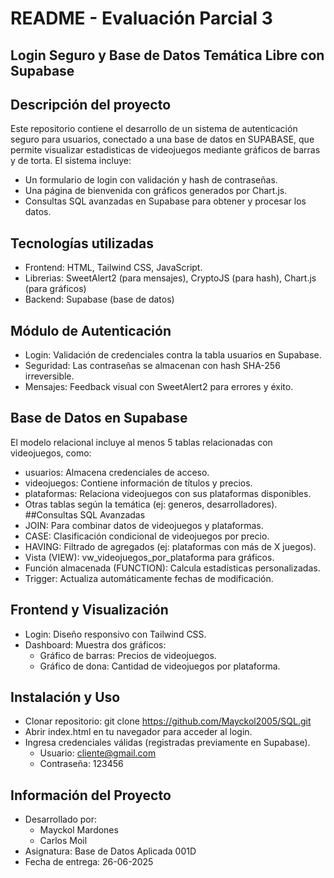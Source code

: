 # README - Evaluación Parcial 3
## Login Seguro y Base de Datos Temática Libre con Supabase
## Descripción del proyecto
Este repositorio contiene el desarrollo de un sistema de autenticación seguro para usuarios, conectado a una base de datos en SUPABASE, que permite visualizar estadisticas de videojuegos mediante gráficos de barras y de torta.
El sistema incluye:
- Un formulario de login con validación y hash de contraseñas.
- Una página de bienvenida con gráficos generados por Chart.js.
- Consultas SQL avanzadas en Supabase para obtener y procesar los datos.
## Tecnologías utilizadas
- Frontend: HTML, Tailwind CSS, JavaScript.
- Librerias: SweetAlert2 (para mensajes), CryptoJS (para hash), Chart.js (para gráficos)
- Backend: Supabase (base de datos)
## Módulo de Autenticación
- Login: Validación de credenciales contra la tabla usuarios en Supabase.
- Seguridad: Las contraseñas se almacenan con hash SHA-256 irreversible.
- Mensajes: Feedback visual con SweetAlert2 para errores y éxito.
## Base de Datos en Supabase
El modelo relacional incluye al menos 5 tablas relacionadas con videojuegos, como:
- usuarios: Almacena credenciales de acceso.
- videojuegos: Contiene información de títulos y precios.
- plataformas: Relaciona videojuegos con sus plataformas disponibles.
- Otras tablas según la temática (ej: generos, desarrolladores).
##Consultas SQL Avanzadas
- JOIN: Para combinar datos de videojuegos y plataformas.
- CASE: Clasificación condicional de videojuegos por precio.
- HAVING: Filtrado de agregados (ej: plataformas con más de X juegos).
- Vista (VIEW): vw_videojuegos_por_plataforma para gráficos.
- Función almacenada (FUNCTION): Calcula estadísticas personalizadas.
- Trigger: Actualiza automáticamente fechas de modificación.
## Frontend y Visualización
- Login: Diseño responsivo con Tailwind CSS.
- Dashboard: Muestra dos gráficos:
  - Gráfico de barras: Precios de videojuegos.
  - Gráfico de dona: Cantidad de videojuegos por plataforma.
## Instalación y Uso
- Clonar repositorio: git clone https://github.com/Mayckol2005/SQL.git
- Abrir index.html en tu navegador para acceder al login.
- Ingresa credenciales válidas (registradas previamente en Supabase).
  - Usuario: cliente@gmail.com 
  - Contraseña: 123456
## Información del Proyecto
- Desarrollado por:
  - Mayckol Mardones
  - Carlos Moil
- Asignatura: Base de Datos Aplicada 001D
- Fecha de entrega: 26-06-2025
